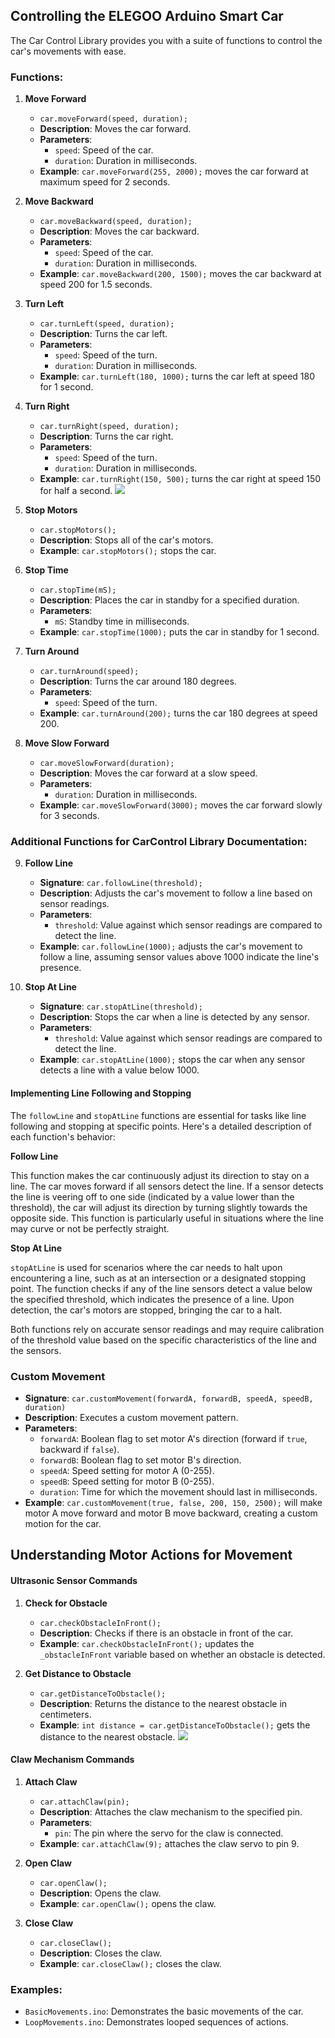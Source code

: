## Controlling the ELEGOO Arduino Smart Car

The Car Control Library provides you with a suite of functions to control the car's movements with ease.

### Functions:

1. **Move Forward**
   - `car.moveForward(speed, duration);`
   - **Description**: Moves the car forward.
   - **Parameters**:
     - `speed`: Speed of the car.
     - `duration`: Duration in milliseconds.
   - **Example**: `car.moveForward(255, 2000);` moves the car forward at maximum speed for 2 seconds.

2. **Move Backward**
   - `car.moveBackward(speed, duration);`
   - **Description**: Moves the car backward.
   - **Parameters**:
     - `speed`: Speed of the car.
     - `duration`: Duration in milliseconds.
   - **Example**: `car.moveBackward(200, 1500);` moves the car backward at speed 200 for 1.5 seconds.

3. **Turn Left**
   - `car.turnLeft(speed, duration);`
   - **Description**: Turns the car left.
   - **Parameters**:
     - `speed`: Speed of the turn.
     - `duration`: Duration in milliseconds.
   - **Example**: `car.turnLeft(180, 1000);` turns the car left at speed 180 for 1 second.

4. **Turn Right**
   - `car.turnRight(speed, duration);`
   - **Description**: Turns the car right.
   - **Parameters**:
     - `speed`: Speed of the turn.
     - `duration`: Duration in milliseconds.
   - **Example**: `car.turnRight(150, 500);` turns the car right at speed 150 for half a second.
![](Movecommands.gif)

5. **Stop Motors**
   - `car.stopMotors();`
   - **Description**: Stops all of the car's motors.
   - **Example**: `car.stopMotors();` stops the car.

6. **Stop Time**
   - `car.stopTime(mS);`
   - **Description**: Places the car in standby for a specified duration.
   - **Parameters**:
     - `mS`: Standby time in milliseconds.
   - **Example**: `car.stopTime(1000);` puts the car in standby for 1 second.

7. **Turn Around**
   - `car.turnAround(speed);`
   - **Description**: Turns the car around 180 degrees.
   - **Parameters**:
     - `speed`: Speed of the turn.
   - **Example**: `car.turnAround(200);` turns the car 180 degrees at speed 200.

8. **Move Slow Forward**
   - `car.moveSlowForward(duration);`
   - **Description**: Moves the car forward at a slow speed.
   - **Parameters**:
     - `duration`: Duration in milliseconds.
   - **Example**: `car.moveSlowForward(3000);` moves the car forward slowly for 3 seconds.
### Additional Functions for CarControl Library Documentation:

9. **Follow Line**
   - **Signature**: `car.followLine(threshold);`
   - **Description**: Adjusts the car's movement to follow a line based on sensor readings.
   - **Parameters**:
     - `threshold`: Value against which sensor readings are compared to detect the line.
   - **Example**: `car.followLine(1000);` adjusts the car's movement to follow a line, assuming sensor values above 1000 indicate the line's presence.

10. **Stop At Line**
    - **Signature**: `car.stopAtLine(threshold);`
    - **Description**: Stops the car when a line is detected by any sensor.
    - **Parameters**:
      - `threshold`: Value against which sensor readings are compared to detect the line.
    - **Example**: `car.stopAtLine(1000);` stops the car when any sensor detects a line with a value below 1000.

#### Implementing Line Following and Stopping

The `followLine` and `stopAtLine` functions are essential for tasks like line following and stopping at specific points. Here's a detailed description of each function's behavior:

**Follow Line**

This function makes the car continuously adjust its direction to stay on a line. The car moves forward if all sensors detect the line. If a sensor detects the line is veering off to one side (indicated by a value lower than the threshold), the car will adjust its direction by turning slightly towards the opposite side. This function is particularly useful in situations where the line may curve or not be perfectly straight.

**Stop At Line**

`stopAtLine` is used for scenarios where the car needs to halt upon encountering a line, such as at an intersection or a designated stopping point. The function checks if any of the line sensors detect a value below the specified threshold, which indicates the presence of a line. Upon detection, the car's motors are stopped, bringing the car to a halt.

Both functions rely on accurate sensor readings and may require calibration of the threshold value based on the specific characteristics of the line and the sensors.

### Custom Movement
- **Signature**: `car.customMovement(forwardA, forwardB, speedA, speedB, duration)`
- **Description**: Executes a custom movement pattern.
- **Parameters**:
  - `forwardA`: Boolean flag to set motor A's direction (forward if `true`, backward if `false`).
  - `forwardB`: Boolean flag to set motor B's direction.
  - `speedA`: Speed setting for motor A (0-255).
  - `speedB`: Speed setting for motor B (0-255).
  - `duration`: Time for which the movement should last in milliseconds.
- **Example**: `car.customMovement(true, false, 200, 150, 2500);` will make motor A move forward and motor B move backward, creating a custom motion for the car.

## Understanding Motor Actions for Movement
#### Ultrasonic Sensor Commands

1. **Check for Obstacle**
   - `car.checkObstacleInFront();`
   - **Description**: Checks if there is an obstacle in front of the car.
   - **Example**: `car.checkObstacleInFront();` updates the `_obstacleInFront` variable based on whether an obstacle is detected.

2. **Get Distance to Obstacle**
   - `car.getDistanceToObstacle();`
   - **Description**: Returns the distance to the nearest obstacle in centimeters.
   - **Example**: `int distance = car.getDistanceToObstacle();` gets the distance to the nearest obstacle.
![](ultrasonic.gif)

#### Claw Mechanism Commands

1. **Attach Claw**
   - `car.attachClaw(pin);`
   - **Description**: Attaches the claw mechanism to the specified pin.
   - **Parameters**:
     - `pin`: The pin where the servo for the claw is connected.
   - **Example**: `car.attachClaw(9);` attaches the claw servo to pin 9.

2. **Open Claw**
   - `car.openClaw();`
   - **Description**: Opens the claw.
   - **Example**: `car.openClaw();` opens the claw.

3. **Close Claw**
   - `car.closeClaw();`
   - **Description**: Closes the claw.
   - **Example**: `car.closeClaw();` closes the claw.
### Examples:

- `BasicMovements.ino`: Demonstrates the basic movements of the car.
- `LoopMovements.ino`: Demonstrates looped sequences of actions.
